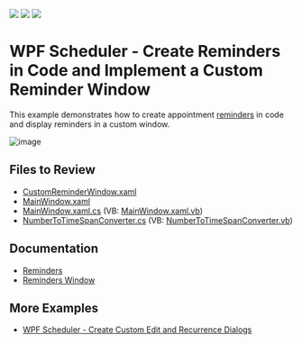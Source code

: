 <!-- default badges list -->
![](https://img.shields.io/endpoint?url=https://codecentral.devexpress.com/api/v1/VersionRange/128655841/22.2.2%2B)
[![](https://img.shields.io/badge/Open_in_DevExpress_Support_Center-FF7200?style=flat-square&logo=DevExpress&logoColor=white)](https://supportcenter.devexpress.com/ticket/details/T555815)
[![](https://img.shields.io/badge/📖_How_to_use_DevExpress_Examples-e9f6fc?style=flat-square)](https://docs.devexpress.com/GeneralInformation/403183)
<!-- default badges end -->

# WPF Scheduler - Create Reminders in Code and Implement a Custom Reminder Window

This example demonstrates how to create appointment [reminders](https://docs.devexpress.com/WPF/119237/controls-and-libraries/scheduler/reminders) in code and display reminders in a custom window.

![image](https://github.com/DevExpress-Examples/how-to-create-reminders-in-code-and-use-a-custom-window-to-handle-alerts-t555815/assets/65009440/c12eebf9-7fd4-4e72-99d5-467b4a291088)

## Files to Review

* [CustomReminderWindow.xaml](./CS/CustomReminderExample/CustomReminderWindow.xaml)
* [MainWindow.xaml](./CS/CustomReminderExample/MainWindow.xaml)
* [MainWindow.xaml.cs](./CS/CustomReminderExample/MainWindow.xaml.cs) (VB: [MainWindow.xaml.vb](./VB/CustomReminderExample/MainWindow.xaml.vb))
* [NumberToTimeSpanConverter.cs](./CS/CustomReminderExample/NumberToTimeSpanConverter.cs) (VB: [NumberToTimeSpanConverter.vb](./VB/CustomReminderExample/NumberToTimeSpanConverter.vb))

## Documentation

* [Reminders](https://docs.devexpress.com/WPF/119237/controls-and-libraries/scheduler/reminders)
* [Reminders Window](https://docs.devexpress.com/WPF/119349/controls-and-libraries/scheduler/visual-elements/windows/reminders-window)

## More Examples

* [WPF Scheduler - Create Custom Edit and Recurrence Dialogs](https://github.com/DevExpress-Examples/how-to-create-a-scheduling-application-which-uses-custom-editing-and-recurrence-dialog-t545486)
